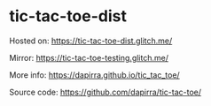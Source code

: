 # tic-tac-toe-dist

Hosted on: https://tic-tac-toe-dist.glitch.me/

Mirror: https://tic-tac-toe-testing.glitch.me/

More info: https://dapirra.github.io/tic_tac_toe/

Source code: https://github.com/dapirra/tic-tac-toe/
